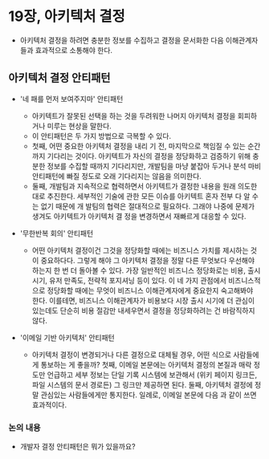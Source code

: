 # 19장, 아키텍처 결정
- 아키텍처 결정을 하려면 충분한 정보를 수집하고 결정을 문서화한 다음 이해관계자들과 효과적으로 소통해야 한다.

## 아키텍처 결정 안티패턴
- '네 패를 먼저 보여주지마' 안티패턴
  - 아키텍트가 잘못된 선택을 하는 것을 두려워한 나머지 아키텍처 결정을 회피하거나 미루는 현상을 말한다.
  - 이 안티패턴은 두 가지 방법으로 극복할 수 있다. 
  - 첫째, 어떤 중요한 아키텍처 결정을 내리 기 전, 마지막으로 책임질 수 있는 순간까지 기다리는 것이다. 아키텍트가 자신의 결정을 정당화하고 검증하기 위해 충분한 정보를 수집할 때까지 기다리지만, 개발팀을 마냥 붙잡아 두거나 분석 마비 안티패턴에 빠질 정도로 오래 기다리지는 않음을 의미한다. 
  - 둘째, 개발팀과 지속적으로 협력하면서 아키텍트가 결정한 내용을 원래 의도한 대로 추진한다. 세부적인 기술에 관한 모든 이슈를 아키텍트 혼자 전부 다 알 수는 없기 때문에 개 발팀의 협력은 절대적으로 필요하다. 그래야 나중에 문제가 생겨도 아키텍트가 아키텍처 결 정을 변경하면서 재빠르게 대응할 수 있다.

- '무한반복 회의' 안티패턴
  - 어떤 아키텍처 결정이건 그것을 정당화할 때에는 비즈니스 가치를 제시하는 것이 중요하다다. 그렇게 해야 그 아키텍처 결정을 정말 다른 무엇보다 우선해야 하는지 한 번 더 돌아볼 수 있다. 가장 일반적인 비즈니스 정당화로는 비용, 출시 시기, 유저 만족도, 전략적 포지셔닝 등이 있다. 이 네 가지 관점에서 비즈니스적으로 정당화할 때에는 무엇이 비즈니스 이해관계자에게 중요한지 숙고해봐야 한다. 이를테면, 비즈니스 이해관계자가 비용보다 시장 출시 시기에 더 관심이 있는데도 단순히 비용 절감만 내세우면서 결정을 정당화하려는 건 바람직하지 않다.

- '이메일 기반 아키텍처' 안티패턴
  -  아키텍처 결정이 변경되거나 다른 결정으로 대체될 경우, 어떤 식으로 사람들에게 통보하는 게 좋을까? 첫째, 이메일 본문에는 아키텍처 결정의 본질과 매락 정도만 언급하고 세부 정보는 단일 기록 시스템에 보관해서 (위키 페이지 링크든, 파일 시스템의 문서 경로든) 그 링크만 제공하면 된다. 둘째, 아키텍처 결정에 정말 관심있는 사람들에게만 통지한다. 일례로, 이메일 본문에 다음 과 같이 쓰면 효과적이다.

### 논의 내용
- 개발자 결정 안티패턴은 뭐가 있을까요?

